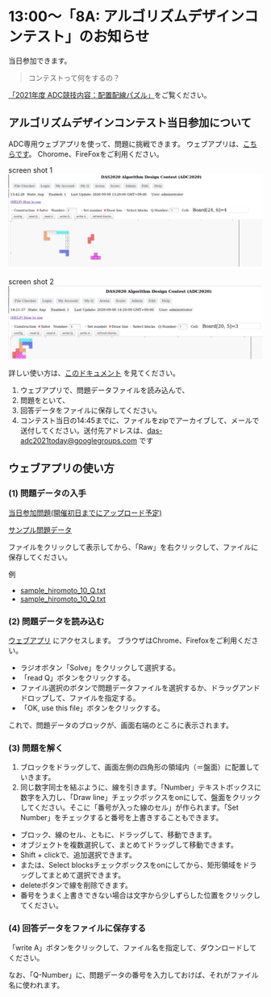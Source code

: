 13:00〜「8A: アルゴリズムデザインコンテスト」のお知らせ
=====================================================

当日参加できます。

> コンテストって何をするの？

[「2021年度 ADC競技内容：配置配線パズル」](index.md#puzzle)をご覧ください。


アルゴリズムデザインコンテスト当日参加について
--------------------------------------------

ADC専用ウェブアプリを使って、問題に挑戦できます。
ウェブアプリは、[こちらです](https://dasadc.github.io/static/app/index.html#/edit)。
Chorome、FireFoxをご利用ください。

screen shot 1  
![adc-20200908.png](adc-20200908.png)

screen shot 2  
![adc-20200908-1.png](adc-20200908-1.png)

詳しい使い方は、[このドキュメント](https://github.com/dasadc/adc2019/blob/adc2020-yt/client-app/README.md#edit) を見てください。

1. ウェブアプリで、問題データファイルを読み込んで、
2. 問題をといて、
3. 回答データをファイルに保存してください。
4. コンテスト当日の14:45までに、ファイルをzipでアーカイブして、メールで送付してください。送付先アドレスは、das-adc2021today@googlegroups.com です


ウェブアプリの使い方
------------------------

### (1) 問題データの入手

[当日参加問題(開催初日までにアップロード予定)](onsite_today.zip)

[サンプル問題データ](https://github.com/dasadc/adc2019/tree/adc2020-yt/samples/Q)

ファイルをクリックして表示してから、「Raw」を右クリックして、ファイルに保存してください。

例  
- [sample_hiromoto_10_Q.txt](https://github.com/dasadc/adc2019/raw/adc2020-yt/samples/Q/sample_hiromoto_10_Q.txt)
- [sample_hiromoto_10_Q.txt](https://raw.githubusercontent.com/dasadc/adc2019/adc2020-yt/samples/Q/sample_hiromoto_10_Q.txt)


### (2) 問題データを読み込む

[ウェブアプリ](http://das-adc.duckdns.org:22113/static/app/index.html#/edit)
にアクセスします。
ブラウザはChrome、Firefoxをご利用ください。

- ラジオボタン「Solve」をクリックして選択する。
- 「read Q」ボタンをクリックする。
- ファイル選択のボタンで問題データファイルを選択するか、ドラッグアンドドロップして、ファイルを指定する。
- 「OK, use this file」ボタンをクリックする。

これで、問題データのブロックが、画面右端のところに表示されます。


### (3) 問題を解く

1. ブロックをドラッグして、画面左側の四角形の領域内（＝盤面）に配置していきます。
2. 同じ数字同士を結ぶように、線を引きます。「Number」テキストボックスに数字を入力し、「Draw line」チェックボックスをonにして、盤面をクリックしてください。そこに「番号が入った線のセル」が作られます。「Set Number」をチェックすると番号を上書きすることもできます。

- ブロック、線のセル、ともに、ドラッグして、移動できます。
- オブジェクトを複数選択して、まとめてドラッグして移動できます。
- Shift + clickで、追加選択できます。
- または、Select blocksチェックボックスをonにしてから、矩形領域をドラッグしてまとめて選択できます。
- deleteボタンで線を削除できます。
- 番号をうまく上書きできない場合は文字から少しずらした位置をクリックしてください。


### (4) 回答データをファイルに保存する

「write A」ボタンをクリックして、ファイル名を指定して、ダウンロードしてください。

なお、「Q-Number」に、問題データの番号を入力しておけば、それがファイル名に使われます。
